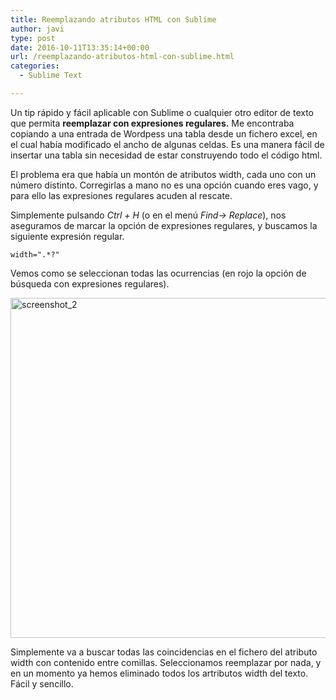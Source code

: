 ```yaml
---
title: Reemplazando atributos HTML con Sublime
author: javi
type: post
date: 2016-10-11T13:35:14+00:00
url: /reemplazando-atributos-html-con-sublime.html
categories:
  - Sublime Text

---
```

Un tip rápido y fácil aplicable con Sublime o cualquier otro editor de texto que permita **reemplazar con expresiones regulares.** Me encontraba copiando a una entrada de Wordpess una tabla desde un fichero excel, en el cual había modificado el ancho de algunas celdas. Es una manera fácil de insertar una tabla sin necesidad de estar construyendo todo el código html.

El problema era que había un montón de atributos width, cada uno con un número distinto. Corregirlas a mano no es una opción cuando eres vago, y para ello las expresiones regulares acuden al rescate.

Simplemente pulsando _Ctrl + H_ (o en el menú _Find-> Replace_), nos aseguramos de marcar la opción de expresiones regulares, y buscamos la siguiente expresión regular.

`width=".*?"`

Vemos como se seleccionan todas las ocurrencias (en rojo la opción de búsqueda con expresiones regulares).

<img class="aligncenter size-full wp-image-103" src="/img/2016/10/Screenshot_2.png" alt="screenshot_2" width="694" height="544" srcset="https://blog.javifm.com/wp-content/uploads/2016/10/Screenshot_2.png 694w, https://blog.javifm.com/wp-content/uploads/2016/10/Screenshot_2-300x235.png 300w, https://blog.javifm.com/wp-content/uploads/2016/10/Screenshot_2-676x530.png 676w" sizes="(max-width: 694px) 100vw, 694px" />

Simplemente va a buscar todas las coincidencias en el fichero del atributo width con contenido entre comillas. Seleccionamos reemplazar por nada, y en un momento ya hemos eliminado todos los artributos width del texto. Fácil y sencillo.
